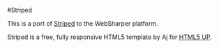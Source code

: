 #Striped

This is a port of [Striped](http://html5up.net/striped/) to the WebSharper platform.

Striped is a free, fully responsive HTML5 template by Aj for [HTML5 UP](http://html5up.net/).